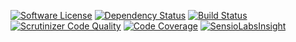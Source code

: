 [![Software License](https://img.shields.io/badge/license-MIT-brightgreen.svg)](LICENSE) [![Dependency Status](https://www.versioneye.com/user/projects/55059e1957b399b1f7000034/badge.svg?style=flat)](https://www.versioneye.com/user/projects/55059e1957b399b1f7000034) [![Build Status](https://travis-ci.org/sphring/sphring.svg?branch=dev)](https://travis-ci.org/sphring/sphring) [![Scrutinizer Code Quality](https://scrutinizer-ci.com/g/sphring/sphring/badges/quality-score.png?b=dev&upd)](https://scrutinizer-ci.com/g/sphring/sphring/?branch=dev) [![Code Coverage](https://scrutinizer-ci.com/g/sphring/sphring/badges/coverage.png?b=dev)](https://scrutinizer-ci.com/g/sphring/sphring/?branch=dev)
[![SensioLabsInsight](https://insight.sensiolabs.com/projects/273ba86b-78c5-4ee8-927e-76b4b417626b/small.png)](https://insight.sensiolabs.com/projects/99d94bef-8457-4395-a5c6-809ef2af1b4a?upd)


